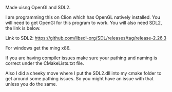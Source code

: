 
Made uisng OpenGl and SDL2.

I am programming this on Clion which has OpenGL natively installed. You will need to get OpenGl for this program to work. You will also need SDL2, the link is below. 

Link to SDL2:
https://github.com/libsdl-org/SDL/releases/tag/release-2.26.3

For windows get the ming x86. 

If you are having compiler issues make sure your pathing and naming is correct under the CMakeLists.txt file.

Also I did a cheeky move where I put the SDL2.dll into my cmake folder to get around some pathing issues. So you might have an issue with that unless you do the same.
